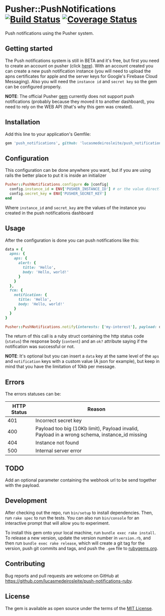 # Pusher::PushNotifications [![Build Status](https://travis-ci.org/lucasmedeirosleite/push-notifications-ruby.svg)](https://travis-ci.org/lucasmedeirosleite/push-notifications-ruby) [![Coverage Status](https://coveralls.io/repos/github/lucasmedeirosleite/push-notifications-ruby/badge.svg?branch=master)](https://coveralls.io/github/lucasmedeirosleite/push-notifications-ruby?branch=master)

Push notifications using the Pusher system.

## Getting started

The Push notifications system is still in BETA and it's free, but first you need to create an account on pusher (click [here](https://dash.pusher.com)).
With an account created you can create a new push notification instance (you will need to upload the apns certificates for apple and the server keys for Google's Firebase Cloud Messaging). Also you will need the `instance id` and `secret key` so the gem can be configured properly.

**NOTE**: The official Pusher [gem](https://github.com/pusher/pusher-http-ruby) currently does not support push notifications (probably because they moved it to another dashboard), you need to rely on the WEB API (that's why this gem was created).

## Installation

Add this line to your application's Gemfile:

```ruby
gem 'push_notifications', github: 'lucasmedeirosleite/push_notifications', branch: 'master'
```

## Configuration

This configuration can be done anywhere you want, but if you are using rails the better place to put it is inside an initializer

```ruby
Pusher::PushNotifications.configure do |config|
  config.instance_id = ENV['PUSHER_INSTANCE_ID'] # or the value directly :)
  config.secret_key = ENV['PUSHER_SECRET_KEY']
end
```

Where `instance_id` and `secret_key` are the values of the instance you created in the push notifications dashboard

## Usage

After the configuration is done you can push notifications like this:

```ruby
data = {
  apns: {
    aps: {
      alert: {
        title: 'Hello',
        body: 'Hello, world!'
      }
    }
  },
  fcm: {
    notification: {
      title: 'Hello',
      body: 'Hello, world!'
    }
  }
}

Pusher::PushNotifications.notify(interests: ['my-interest'], payload: data)
```

The return of this call is a ruby struct containing the http status code (`status`) the response body (`content`) and an `ok?` attribute saying if the notification was successful or not.

**NOTE**: It's optional but you can insert a `data` key at the same level of the `aps` and `notification` keys with a custom value (A json for example), but keep in mind that you have the limitation of 10kb per message.

## Errors

The errors statuses can be:

HTTP Status | Reason
--- | --- 
401 | Incorrect secret key
400 | Payload too big (10Kb limit), Payload invalid, Payload in a wrong schema, instance_id missing
404 | Instance not found
500 | Internal server error

## TODO

Add an optional parameter containing the webhook url to be send together with the payload.

## Development

After checking out the repo, run `bin/setup` to install dependencies. Then, run `rake spec` to run the tests. You can also run `bin/console` for an interactive prompt that will allow you to experiment.

To install this gem onto your local machine, run `bundle exec rake install`. To release a new version, update the version number in `version.rb`, and then run `bundle exec rake release`, which will create a git tag for the version, push git commits and tags, and push the `.gem` file to [rubygems.org](https://rubygems.org).

## Contributing

Bug reports and pull requests are welcome on GitHub at https://github.com/lucasmedeirosleite/push-notifications-ruby.

## License

The gem is available as open source under the terms of the [MIT License](https://opensource.org/licenses/MIT).
